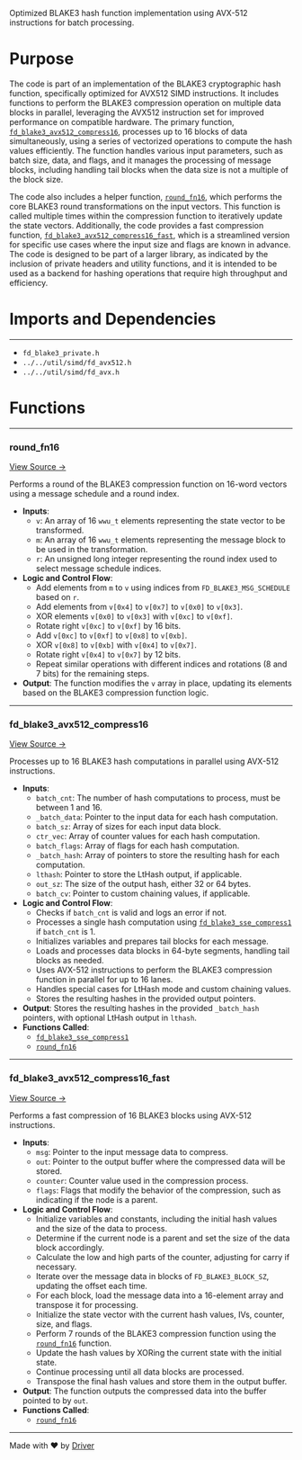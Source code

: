 <!--------------------------------------------------------------------------------->
<!-- IMPORTANT: This file is auto-generated by Driver (https://driver.ai). -------->
<!-- Manual edits may be overwritten on future commits. --------------------------->
<!--------------------------------------------------------------------------------->

Optimized BLAKE3 hash function implementation using AVX-512 instructions for batch processing.

# Purpose
The code is part of an implementation of the BLAKE3 cryptographic hash function, specifically optimized for AVX512 SIMD instructions. It includes functions to perform the BLAKE3 compression operation on multiple data blocks in parallel, leveraging the AVX512 instruction set for improved performance on compatible hardware. The primary function, [`fd_blake3_avx512_compress16`](<#fd_blake3_avx512_compress16>), processes up to 16 blocks of data simultaneously, using a series of vectorized operations to compute the hash values efficiently. The function handles various input parameters, such as batch size, data, and flags, and it manages the processing of message blocks, including handling tail blocks when the data size is not a multiple of the block size.

The code also includes a helper function, [`round_fn16`](<#round_fn16>), which performs the core BLAKE3 round transformations on the input vectors. This function is called multiple times within the compression function to iteratively update the state vectors. Additionally, the code provides a fast compression function, [`fd_blake3_avx512_compress16_fast`](<#fd_blake3_avx512_compress16_fast>), which is a streamlined version for specific use cases where the input size and flags are known in advance. The code is designed to be part of a larger library, as indicated by the inclusion of private headers and utility functions, and it is intended to be used as a backend for hashing operations that require high throughput and efficiency.
# Imports and Dependencies

---
- `fd_blake3_private.h`
- `../../util/simd/fd_avx512.h`
- `../../util/simd/fd_avx.h`


# Functions

---
### round\_fn16<!-- {{#callable:round_fn16}} -->
[View Source →](<../../../../../src/ballet/blake3/fd_blake3_avx512.c#L9>)

Performs a round of the BLAKE3 compression function on 16-word vectors using a message schedule and a round index.
- **Inputs**:
    - ``v``: An array of 16 `wwu_t` elements representing the state vector to be transformed.
    - ``m``: An array of 16 `wwu_t` elements representing the message block to be used in the transformation.
    - ``r``: An unsigned long integer representing the round index used to select message schedule indices.
- **Logic and Control Flow**:
    - Add elements from `m` to `v` using indices from `FD_BLAKE3_MSG_SCHEDULE` based on `r`.
    - Add elements from `v[0x4]` to `v[0x7]` to `v[0x0]` to `v[0x3]`.
    - XOR elements `v[0x0]` to `v[0x3]` with `v[0xc]` to `v[0xf]`.
    - Rotate right `v[0xc]` to `v[0xf]` by 16 bits.
    - Add `v[0xc]` to `v[0xf]` to `v[0x8]` to `v[0xb]`.
    - XOR `v[0x8]` to `v[0xb]` with `v[0x4]` to `v[0x7]`.
    - Rotate right `v[0x4]` to `v[0x7]` by 12 bits.
    - Repeat similar operations with different indices and rotations (8 and 7 bits) for the remaining steps.
- **Output**: The function modifies the `v` array in place, updating its elements based on the BLAKE3 compression function logic.


---
### fd\_blake3\_avx512\_compress16<!-- {{#callable:fd_blake3_avx512_compress16}} -->
[View Source →](<../../../../../src/ballet/blake3/fd_blake3_avx512.c#L128>)

Processes up to 16 BLAKE3 hash computations in parallel using AVX-512 instructions.
- **Inputs**:
    - `batch_cnt`: The number of hash computations to process, must be between 1 and 16.
    - `_batch_data`: Pointer to the input data for each hash computation.
    - `batch_sz`: Array of sizes for each input data block.
    - `ctr_vec`: Array of counter values for each hash computation.
    - `batch_flags`: Array of flags for each hash computation.
    - `_batch_hash`: Array of pointers to store the resulting hash for each computation.
    - `lthash`: Pointer to store the LtHash output, if applicable.
    - `out_sz`: The size of the output hash, either 32 or 64 bytes.
    - `batch_cv`: Pointer to custom chaining values, if applicable.
- **Logic and Control Flow**:
    - Checks if `batch_cnt` is valid and logs an error if not.
    - Processes a single hash computation using [`fd_blake3_sse_compress1`](<fd_blake3_sse41.c.md#fd_blake3_sse_compress1>) if `batch_cnt` is 1.
    - Initializes variables and prepares tail blocks for each message.
    - Loads and processes data blocks in 64-byte segments, handling tail blocks as needed.
    - Uses AVX-512 instructions to perform the BLAKE3 compression function in parallel for up to 16 lanes.
    - Handles special cases for LtHash mode and custom chaining values.
    - Stores the resulting hashes in the provided output pointers.
- **Output**: Stores the resulting hashes in the provided `_batch_hash` pointers, with optional LtHash output in `lthash`.
- **Functions Called**:
    - [`fd_blake3_sse_compress1`](<fd_blake3_sse41.c.md#fd_blake3_sse_compress1>)
    - [`round_fn16`](<#round_fn16>)


---
### fd\_blake3\_avx512\_compress16\_fast<!-- {{#callable:fd_blake3_avx512_compress16_fast}} -->
[View Source →](<../../../../../src/ballet/blake3/fd_blake3_avx512.c#L627>)

Performs a fast compression of 16 BLAKE3 blocks using AVX-512 instructions.
- **Inputs**:
    - `msg`: Pointer to the input message data to compress.
    - `out`: Pointer to the output buffer where the compressed data will be stored.
    - `counter`: Counter value used in the compression process.
    - `flags`: Flags that modify the behavior of the compression, such as indicating if the node is a parent.
- **Logic and Control Flow**:
    - Initialize variables and constants, including the initial hash values and the size of the data to process.
    - Determine if the current node is a parent and set the size of the data block accordingly.
    - Calculate the low and high parts of the counter, adjusting for carry if necessary.
    - Iterate over the message data in blocks of `FD_BLAKE3_BLOCK_SZ`, updating the offset each time.
    - For each block, load the message data into a 16-element array and transpose it for processing.
    - Initialize the state vector with the current hash values, IVs, counter, size, and flags.
    - Perform 7 rounds of the BLAKE3 compression function using the [`round_fn16`](<#round_fn16>) function.
    - Update the hash values by XORing the current state with the initial state.
    - Continue processing until all data blocks are processed.
    - Transpose the final hash values and store them in the output buffer.
- **Output**: The function outputs the compressed data into the buffer pointed to by `out`.
- **Functions Called**:
    - [`round_fn16`](<#round_fn16>)



---
Made with ❤️ by [Driver](https://www.driver.ai/)